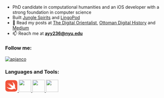 - PhD candidate in computational humanities and an iOS developer with a strong foundation in computer science
- Built [Jungle Spirits](https://apps.apple.com/us/app/jungle-spirits/id6450963181) and [LingoPod](https://apps.apple.com/app/lingopod-ai-listen-learn/id6743250875) 
- 🔖 Read my posts at [The Digital Orientalist](https://digitalorientalist.com/author/yuksekyusuf/), [Ottoman Digital History](https://www.digitalottomanstudies.com/post/natural-language-processing-in-ottoman-turkish-opportunities-and-drawbacks) and [Medium](https://medium.com/@ayy236)
- 📫 Reach me at **ayy236@nyu.edu**
  

<h3 align="left">Follow me:</h3>
<p align="left">
<a href="https://twitter.com/ay_yuksek" target="blank"><img align="center" src="https://upload.wikimedia.org/wikipedia/sco/thumb/9/9f/Twitter_bird_logo_2012.svg/1200px-Twitter_bird_logo_2012.svg.png" alt="apjanco" height="30" width="40" /></a>
</p>


<h3 align="left">Languages and Tools:</h3>
<p align="left"> 
<a href="https://developer.apple.com/swift/" target="_blank"> <img src="https://raw.githubusercontent.com/devicons/devicon/master/icons/swift/swift-original.svg")
"alt="swift" width="40" height="40"/> </a>
<a href="https://www.python.org/" target="_blank"> <img src="https://upload.wikimedia.org/wikipedia/commons/c/c3/Python-logo-notext.svg")
"alt="python" width="40" height="40"/> </a> 
<a href="https://isocpp.org" target="_blank"> <img src="https://raw.githubusercontent.com/isocpp/logos/master/cpp_logo.png")
"alt="C++" width="40" height="40"/> </a> 
<a href="https://www.r-project.org/" target="_blank"> <img src="https://www.r-project.org/logo/Rlogo.svg")
"alt="R" width="40" height="40"/> </a> 
</p>
  
  
